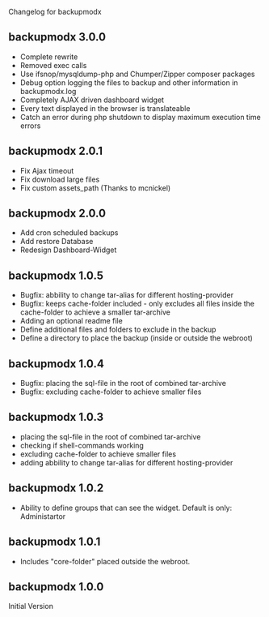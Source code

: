 Changelog for backupmodx

backupmodx 3.0.0
---------------------------------
+ Complete rewrite
+ Removed exec calls
+ Use ifsnop/mysqldump-php and Chumper/Zipper composer packages
+ Debug option logging the files to backup and other information in backupmodx.log
+ Completely AJAX driven dashboard widget
+ Every text displayed in the browser is translateable
+ Catch an error during php shutdown to display maximum execution time errors

backupmodx 2.0.1
---------------------------------
+ Fix Ajax timeout
+ Fix download large files
+ Fix custom assets_path (Thanks to mcnickel)

backupmodx 2.0.0
---------------------------------
+ Add cron scheduled backups
+ Add restore Database
+ Redesign Dashboard-Widget

backupmodx 1.0.5
---------------------------------
+ Bugfix: abbility to change tar-alias for different hosting-provider
+ Bugfix: keeps cache-folder included - only excludes all files inside the cache-folder to achieve a smaller tar-archive
+ Adding an optional readme file
+ Define additional files and folders to exclude in the backup
+ Define a directory to place the backup (inside or outside the webroot)

backupmodx 1.0.4
---------------------------------
+ Bugfix: placing the sql-file in the root of combined tar-archive
+ Bugfix: excluding cache-folder to achieve smaller files

backupmodx 1.0.3
---------------------------------
+ placing the sql-file in the root of combined tar-archive
+ checking if shell-commands working
+ excluding cache-folder to achieve smaller files
+ adding abbility to change tar-alias for different hosting-provider

backupmodx 1.0.2
---------------------------------
+ Ability to define groups that can see the widget. Default is only: Administartor

backupmodx 1.0.1
---------------------------------
+ Includes "core-folder" placed outside the webroot.

backupmodx 1.0.0
---------------------------------
Initial Version
